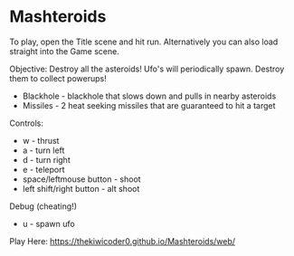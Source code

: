 # Mashteroids

To play, open the Title scene and hit run.
Alternatively you can also load straight into the Game scene.

Objective:
Destroy all the asteroids!
Ufo's will periodically spawn. Destroy them to collect powerups!
- Blackhole - blackhole that slows down and pulls in nearby asteroids
- Missiles - 2 heat seeking missiles that are guaranteed to hit a target

Controls: 
- w - thrust
- a - turn left
- d - turn right
- e - teleport
- space/leftmouse button - shoot
- left shift/right button - alt shoot

Debug (cheating!)
- u - spawn ufo

Play Here:
https://thekiwicoder0.github.io/Mashteroids/web/
